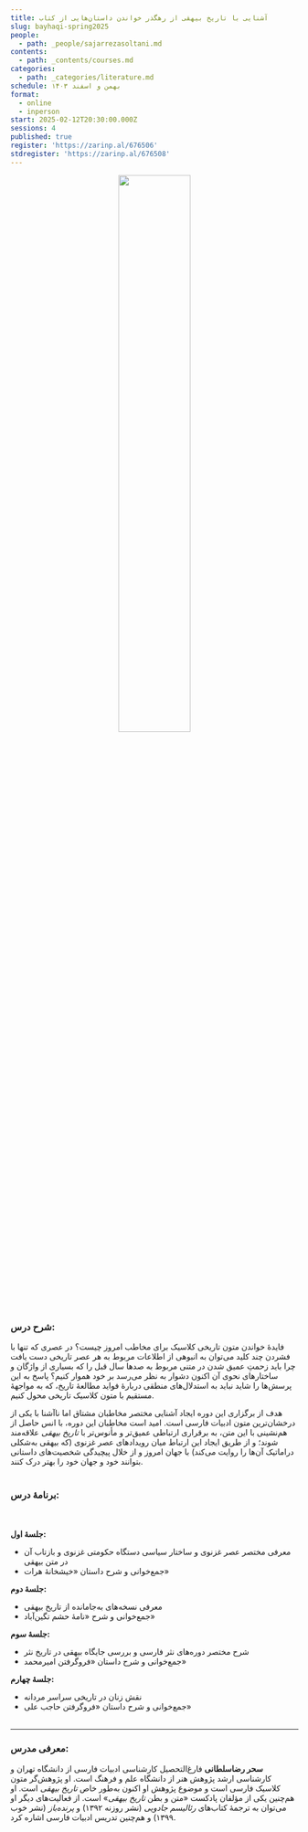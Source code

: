 ```yaml
---
title: آشنایی با تاریخ بیهقی از رهگذر خواندن داستان‌هایی از کتاب
slug: bayhaqi-spring2025
people:
  - path: _people/sajarrezasoltani.md
contents:
  - path: _contents/courses.md
categories:
  - path: _categories/literature.md
schedule: بهمن و اسفند ۱۴۰۳
format:
  - online
  - inperson
start: 2025-02-12T20:30:00.000Z
sessions: 4
published: true
register: 'https://zarinp.al/676506'
stdregister: 'https://zarinp.al/676508'
---
```





<center>
<img 
       src="https://assets.tina.io/b6b0cb5c-4b1b-43f4-9bea-8d6867c09320/academy/spring2025/0- Bayhaqi.jpg" 
       alt=" "
       style="width: 50%; height:50%;" />
</center>
<br><br>

### شرح درس:
فایدۀ خواندن متون تاریخی کلاسیک برای مخاطب امروز چیست؟ در عصری که تنها با فشردن چند کلید می‌توان به انبوهی از اطلاعات مربوط به هر عصر تاریخی دست یافت چرا باید زحمتِ عمیق شدن در متنی مربوط به صدها سال قبل را که بسیاری از واژگان و ساختارهای نحوی آن اکنون دشوار به نظر می‌رسد بر خود هموار کنیم؟ پاسخ به این پرسش‌ها را شاید نباید به استدلال‌‌های منطقی دربارۀ فواید مطالعۀ تاریخ، که به مواجهۀ‌ مستقیم با متون کلاسیک تاریخی محول کنیم.

هدف از برگزاری این دوره‌ ایجاد آشنایی مختصر مخاطبان مشتاق اما ناآشنا با یکی از درخشان‌ترین متون ادبیات فارسی ا‌ست. امید است مخاطبان این دوره، با انس حاصل از هم‌نشینی با این متن، به برقراری ارتباطی عمیق‌تر و مأنوس‌تر با _تاریخ بیهقی_ علاقه‌مند شوند؛ و از طریق ایجاد این ارتباط میان رویدادهای عصر غزنوی (که بیهقی به‌شکلی دراماتیک آن‌ها را روایت می‌کند) با جهان امروز و از خلال پیچیدگی شخصیت‌های داستانی بتوانند خود و جهان خود را بهتر درک کنند.
<br><br>
### برنامهٔ درس:
<br><br>
**جلسۀ اول:**

* معرفی مختصر عصر غزنوی و ساختار سیاسی دستگاه حکومتی غزنوی و بازتاب آن در متن بیهقی
* جمع‌خوانی و شرح داستان «خیشخانۀ هرات»

**جلسۀ دوم:**

* معرفی نسخه‌های به‌جامانده از تاریخ بیهقی
* جمع‌خوانی و شرح «نامۀ حشم تگین‌آباد»

**جلسۀ‌ سوم:**

* شرح مختصر دوره‌های نثر فارسی و بررسی جایگاه بیهقی در تاریخ نثر
* جمع‌خوانی و شرح داستان «فروگرفتن امیرمحمد»

**جلسۀ چهارم:**

* نقش زنان در تاریخی سراسر مردانه
* جمع‌خوانی و شرح داستان «فروگرفتن حاجب علی»
<br><br>

***

### معرفی مدرس:

**سحر رضاسلطانی** فارغ‌التحصیل کارشناسی ادبیات فارسی از دانشگاه تهران و کارشناسی ارشد پژوهش هنر از دانشگاه علم و فرهنگ است. او پژوهش‌گر متون کلاسیک فارسی است و موضوع پژوهش او اکنون به‌طور خاص _تاریخ بیهقی_ است. او هم‌چنین یکی از مؤلفان پادکست «متن و بطن _تاریخ بیهقی_» است. از فعالیت‌های دیگر او می‌توان به ترجمۀ‌ کتاب‌های _رئالیسم جادویی_ (نشر روزنه ۱۳۹۲) و _پرنده‌باز_ (نشر خوب ۱۳۹۹) و هم‌چنین تدریس ادبیات فارسی اشاره کرد.
